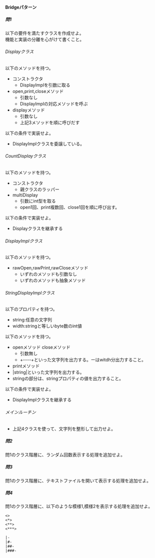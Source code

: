 #### Bridgeパターン　  
##### 問1  
以下の要件を満たすクラスを作成せよ。  
機能と実装の分離を心がけて書くこと。  

###### Displayクラス  
以下のメソッドを持つ。  
* コンストラクタ  
  * DisplayImplを引数に取る  
* open,print,closeメソッド  
  * 引数なし  
  * DisplayImplの対応メソッドを呼ぶ  
* displayメソッド  
  * 引数なし  
  * 上記3メソッドを順に呼びだす  

以下の条件で実装せよ。  
* DisplayImplクラスを委譲している。  

###### CountDisplayクラス  
以下のメソッドを持つ。  
* コンストラクタ  
  * 親クラスのラッパー  
* multiDisplay  
  * 引数にint型を取る  
  * open1回、print複数回、close1回を順に呼び出す。

以下の条件で実装せよ。
 * Displayクラスを継承する

###### DisplayImplクラス  
以下のメソッドを持つ。  
* rawOpen,rawPrint,rawCloseメソッド  
  * いずれのメソッドも引数なし  
  * いずれのメソッドも抽象メソッド  

###### StringDisplayImplクラス  
以下のプロパティを持つ。  
* string:任意の文字列  
* width:stringと等しいbyte数のint値  

以下のメソッドを持つ。  
* openメソッド closeメソッド  
  * 引数無し  
  * +----+といった文字列を出力する。ーはwitdh分出力すること。  
* printメソッド  
 * |string|といった文字列を出力する。  
 * stringの部分は、stringプロパティの値を出力すること。  

以下の条件で実装せよ。
  * DisplayImplクラスを継承する

###### メインルーチン  
* 上記4クラスを使って、文字列を整形して出力せよ。  


##### 問2  
問1のクラス階層に、ランダム回数表示する処理を追加せよ。  


##### 問3  
問1のクラス階層に、テキストファイルを開いて表示する処理を追加せよ。


##### 問4
問1のクラス階層に、以下のような模様1,模様2を表示する処理を追加せよ。  
```
<>
<*>
<**>
<***>
```

```
|-
|#-
|##-
|###-
```
